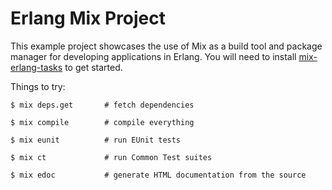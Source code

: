 Erlang Mix Project
==================

This example project showcases the use of Mix as a build tool and package manager for developing
applications in Erlang. You will need to install
[mix-erlang-tasks](https://github.com/alco/mix-erlang-tasks) to get started.

Things to try:

    $ mix deps.get       # fetch dependencies

    $ mix compile        # compile everything

    $ mix eunit          # run EUnit tests

    $ mix ct             # run Common Test suites

    $ mix edoc           # generate HTML documentation from the source
